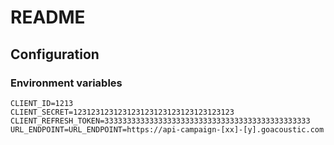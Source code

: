 # README

## Configuration

### Environment variables

```dotenv
CLIENT_ID=1213
CLIENT_SECRET=123123123123123123123123123123123123
CLIENT_REFRESH_TOKEN=3333333333333333333333333333333333333333333333
URL_ENDPOINT=URL_ENDPOINT=https://api-campaign-[xx]-[y].goacoustic.com
```
